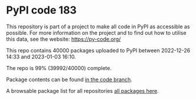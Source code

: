 # PyPI code 183

This repository is part of a project to make all code in PyPI as accessible as possible. For more information 
on the project and to find out how to utilise this data, see the website: https://py-code.org/

This repo contains 40000 packages uploaded to PyPI between 
2022-12-26 14:33 and 2023-01-03 16:10.

The repo is 99% (39992/40000) complete.

Package contents can be found [in the code branch](https://github.com/pypi-data/pypi-mirror-183/tree/code/packages).

A browsable package list for all repositories [all packages here](https://py-code.org/repositories/pypi-mirror-183).


